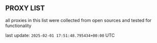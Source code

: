 ## PROXY LIST

all proxies in this list were collected from open sources and tested for functionality

last update: `2025-02-01 17:51:48.795434+00:00` UTC